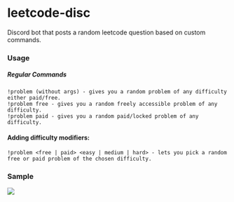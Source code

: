 # leetcode-disc
Discord bot that posts a random leetcode question based on custom commands.

### Usage

##### Regular Commands

`!problem (without args) - gives you a random problem of any difficulty either paid/free.`  
`!problem free - gives you a random freely accessible problem of any difficulty.`  
`!problem paid - gives you a random paid/locked problem of any difficulty.`  

#### Adding difficulty modifiers:

`!problem <free | paid> <easy | medium | hard> - lets you pick a random free or paid problem of the chosen difficulty.`

### Sample

![](https://github.com/chakrakan/leetcode-disc/blob/master/demo/demo.gif)
